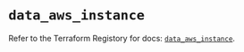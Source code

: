 # `data_aws_instance`

Refer to the Terraform Registory for docs: [`data_aws_instance`](https://registry.terraform.io/providers/hashicorp/aws/5.16.0/docs/data-sources/instance).
